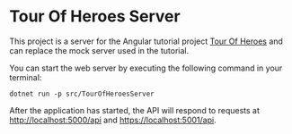 # Tour Of Heroes Server

This project is a server for the Angular tutorial project [Tour Of Heroes](https://angular.io/tutorial) and can replace the mock server used in the tutorial.

You can start the web server by executing the following command in your terminal:

```
dotnet run -p src/TourOfHeroesServer
```

After the application has started, the API will respond to requests at
[http://localhost:5000/api](http://localhost:5000/api) and
[https://localhost:5001/api](https://localhost:5001/api).